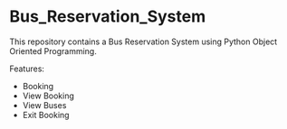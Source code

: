 # Bus_Reservation_System
This repository contains a Bus Reservation System using Python Object Oriented Programming.

Features:
    
- Booking
- View Booking
- View Buses
- Exit Booking
